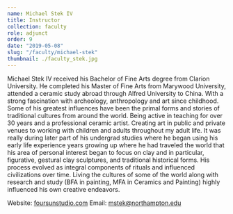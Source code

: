 ```yaml
---
name: Michael Stek IV
title: Instructor
collection: faculty
role: adjunct
order: 9
date: "2019-05-08"
slug: "/faculty/michael-stek"
thumbnail: ./faculty_stek.jpg
---
```


Michael Stek IV received his Bachelor of Fine Arts degree from Clarion University. He completed his Master of Fine Arts from Marywood University, attended a ceramic study abroad through Alfred University to China. With a strong fascination with archeology, anthropology and art since childhood. Some of his greatest influences have been the primal forms and stories of traditional cultures from around the world. Being active in teaching for over 30 years and a professional ceramic artist. Creating art in public and private venues to working with children and adults throughout my adult life. It was really during later part of his undergrad studies where he began using his early life experience years growing up where he had traveled the world that his area of personal interest began to focus on clay and in particular, figurative, gestural clay sculptures, and traditional historical forms. His process evolved as integral components of rituals and influenced civilizations over time. Living the cultures of some of the world along with research and study (BFA in painting, MFA in Ceramics and Painting) highly influenced his own creative endeavors.

Website: <a href="http://foursunstudios.com">foursunstudio.com</a>
Email: <a href="mailto:mstek@northampton.edu">mstek@northampton.edu</a>
